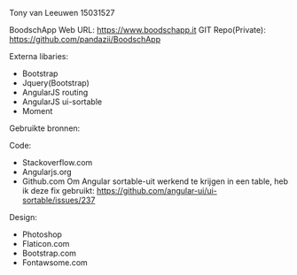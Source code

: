 Tony van Leeuwen
15031527

BoodschApp Web URL:	 	https://www.boodschapp.it
GIT Repo(Private):		https://github.com/pandazii/BoodschApp

Externa libaries:
- Bootstrap
- Jquery(Bootstrap)
- AngularJS routing
- AngularJS ui-sortable
- Moment


Gebruikte bronnen:

Code:
- Stackoverflow.com
- Angularjs.org
- Github.com
Om Angular sortable-uit werkend te krijgen in een table, heb ik deze fix gebruikt: https://github.com/angular-ui/ui-sortable/issues/237

Design:
- Photoshop
- Flaticon.com
- Bootstrap.com
- Fontawsome.com

